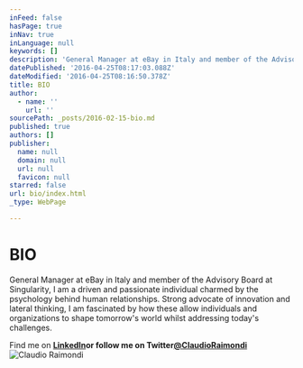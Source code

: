 ```yaml
---
inFeed: false
hasPage: true
inNav: true
inLanguage: null
keywords: []
description: 'General Manager at eBay in Italy and member of the Advisory Board at Singularity, I am a driven and passionate individual charmed by the psychology behind human relationships. Strong advocate of innovation and lateral thinking, I am fascinated by how these allow individuals and organizations to shape tomorrow’s world whilst addressing today’s challenges.'
datePublished: '2016-04-25T08:17:03.088Z'
dateModified: '2016-04-25T08:16:50.378Z'
title: BIO
author:
  - name: ''
    url: ''
sourcePath: _posts/2016-02-15-bio.md
published: true
authors: []
publisher:
  name: null
  domain: null
  url: null
  favicon: null
starred: false
url: bio/index.html
_type: WebPage

---
```

# BIO

General Manager at eBay in Italy and member of the Advisory Board at Singularity, I am a driven and passionate individual charmed by the psychology behind human relationships. Strong advocate of innovation and lateral thinking, I am fascinated by how these allow individuals and organizations to shape tomorrow's world whilst addressing today's challenges.

Find me on **[LinkedIn][0]**or follow me on Twitter**[@ClaudioRaimondi][1]**
![Claudio Raimondi](https://the-grid-user-content.s3-us-west-2.amazonaws.com/d0c530e1-660d-4914-b6e6-a7ca6e9a8971.jpg)

[0]: http://linkedin.com/in/claudioraimondi
[1]: http://www.twitter.com/ClaudioRaimondi